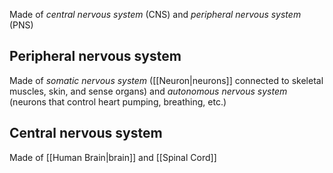 Made of *central nervous system* (CNS) and *peripheral nervous system* (PNS)

## Peripheral nervous system
Made of *somatic nervous system* ([[Neuron|neurons]] connected to skeletal muscles, skin, and sense organs) and *autonomous nervous system* (neurons that control heart pumping, breathing, etc.)

## Central nervous system
Made of [[Human Brain|brain]] and [[Spinal Cord]]
